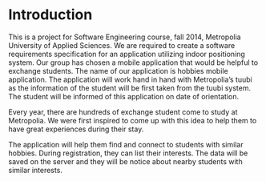 #	Introduction

This is a project for Software Engineering course, fall 2014, Metropolia University of Applied Sciences. We are required to create a software requirements specification for an application utilizing indoor positioning system. Our group has chosen a mobile application that would be helpful to exchange students. The name of our application is hobbies mobile application. The application will work hand in hand with Metropolia’s tuubi as the information of the student will be first taken from the tuubi system. The student will be informed of this application on date of orientation. 

Every year, there are hundreds of exchange student come to study at Metropolia. We were first inspired to come up with this idea to help them to have great experiences during their stay. 

The application will help them find and connect to students with similar hobbies. During registration, they can list their interests. The data will be saved on the server and they will be notice about nearby students with similar interests.
